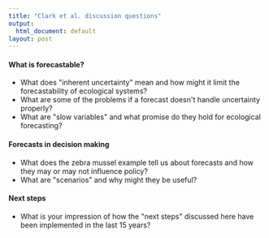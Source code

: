```yaml
---
title: "Clark et al. discussion questions"
output:
  html_document: default
layout: post
---
```


#### What is forecastable?

* What does "inherent uncertainty" mean and how might it limit the
  forecastability of ecological systems?
* What are some of the problems if a forecast doesn't handle uncertainty properly?
* What are "slow variables" and what promise do they hold for ecological forecasting?


#### Forecasts in decision making

* What does the zebra mussel example tell us about forecasts and how they may or may not influence policy?
* What are "scenarios" and why might they be useful?

#### Next steps

* What is your impression of how the "next steps" discussed here have been implemented in the last 15 years?

